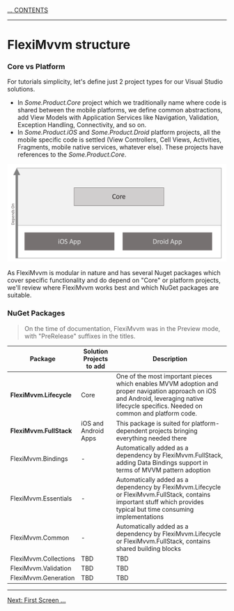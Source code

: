 [... CONTENTS](index.md)

---

# FlexiMvvm structure

### Core vs Platform

For tutorials simplicity, let's define just 2 project types for our Visual Studio solutions.
- In *Some.Product.Core* project which we traditionally name where code is shared between the mobile platforms, we define common abstractions, add View Models with Application Services like Navigation, Validation, Exception Handling, Connectivity, and so on.
- In *Some.Product.iOS* and *Some.Product.Droid* platform projects, all the mobile specific code is settled (View Controllers, Cell Views, Activities, Fragments, mobile native services, whatever else). These projects have references to the *Some.Product.Core*.

![Simple projects structure](images/001-Intro-001-Projects-Simple.png)

As FlexiMvvm is modular in nature and has several Nuget packages which cover specific functionality and do depend on "Core" or platform projects, we'll review where FlexiMvvm works best and which NuGet packages are suitable.

### NuGet Packages

> On the time of documentation, FlexiMvvm was in the Preview mode, with "PreRelease" suffixes in the titles.

| Package                      | Solution Projects to add | Description |
| ---                          | --- | --- |
| **FlexiMvvm.Lifecycle**      | Core | One of the most important pieces which enables MVVM adoption and proper navigation approach on iOS and Android, leveraging native lifecycle specifics. Needed on common and platform code. |
| **FlexiMvvm.FullStack**      | iOS and Android Apps | This package is suited for platform-dependent projects bringing everything needed there |
| FlexiMvvm.Bindings           | - | Automatically added as a dependency by FlexiMvvm.FullStack, adding Data Bindings support in terms of MVVM pattern adoption |
| FlexiMvvm.Essentials         | - | Automatically added as a dependency by FlexiMvvm.Lifecycle or FlexiMvvm.FullStack, contains important stuff which provides typical but time consuming implementations |
| FlexiMvvm.Common             | - | Automatically added as a dependency by FlexiMvvm.Lifecycle or FlexiMvvm.FullStack, contains shared building blocks |
| FlexiMvvm.Collections        | TBD | TBD |
| FlexiMvvm.Validation         | TBD | TBD |
| FlexiMvvm.Generation         | TBD | TBD |

---

[Next: First Screen ...](001-introduction-02-first-screen.md)